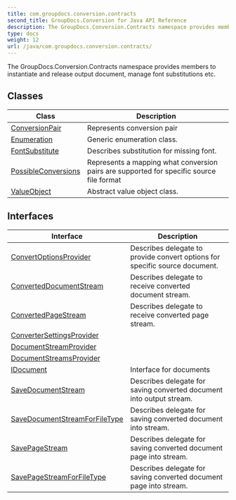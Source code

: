 ```yaml
---
title: com.groupdocs.conversion.contracts
second_title: GroupDocs.Conversion for Java API Reference
description: The GroupDocs.Conversion.Contracts namespace provides members to instantiate and release output document manage font substitutions etc.
type: docs
weight: 12
url: /java/com.groupdocs.conversion.contracts/
---
```


The GroupDocs.Conversion.Contracts namespace provides members to instantiate and release output document, manage font substitutions etc.


## Classes

| Class | Description |
| --- | --- |
| [ConversionPair](../com.groupdocs.conversion.contracts/conversionpair) | Represents conversion pair |
| [Enumeration](../com.groupdocs.conversion.contracts/enumeration) | Generic enumeration class. |
| [FontSubstitute](../com.groupdocs.conversion.contracts/fontsubstitute) | Describes substitution for missing font. |
| [PossibleConversions](../com.groupdocs.conversion.contracts/possibleconversions) | Represents a mapping what conversion pairs are supported for specific source file format |
| [ValueObject](../com.groupdocs.conversion.contracts/valueobject) | Abstract value object class. |

## Interfaces

| Interface | Description |
| --- | --- |
| [ConvertOptionsProvider](../com.groupdocs.conversion.contracts/convertoptionsprovider) | Describes delegate to provide convert options for specific source document. |
| [ConvertedDocumentStream](../com.groupdocs.conversion.contracts/converteddocumentstream) | Describes delegate to receive converted document stream. |
| [ConvertedPageStream](../com.groupdocs.conversion.contracts/convertedpagestream) | Describes delegate to receive converted page stream. |
| [ConverterSettingsProvider](../com.groupdocs.conversion.contracts/convertersettingsprovider) |  |
| [DocumentStreamProvider](../com.groupdocs.conversion.contracts/documentstreamprovider) |  |
| [DocumentStreamsProvider](../com.groupdocs.conversion.contracts/documentstreamsprovider) |  |
| [IDocument](../com.groupdocs.conversion.contracts/idocument) | Interface for documents |
| [SaveDocumentStream](../com.groupdocs.conversion.contracts/savedocumentstream) | Describes delegate for saving converted document into output stream. |
| [SaveDocumentStreamForFileType](../com.groupdocs.conversion.contracts/savedocumentstreamforfiletype) | Describes delegate for saving converted document into stream. |
| [SavePageStream](../com.groupdocs.conversion.contracts/savepagestream) | Describes delegate for saving converted document page into stream. |
| [SavePageStreamForFileType](../com.groupdocs.conversion.contracts/savepagestreamforfiletype) | Describes delegate for saving converted document page into stream. |
